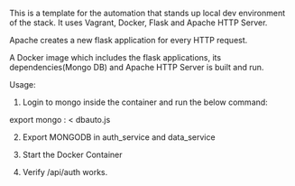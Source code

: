 This is a template for the automation  that stands up local dev environment of the stack. It uses Vagrant, Docker, Flask and Apache HTTP Server.

Apache creates a new flask application for every HTTP request.

A Docker image which includes the flask applications, its dependencies(Mongo DB) and Apache HTTP Server is built and run.

Usage:

1) Login to mongo inside the container and run the below command:

export mongo <DockerIP>:<Port> < dbauto.js

2) Export MONGODB in auth_service and data_service

3) Start the Docker Container

4) Verify <DockerIP>/api/auth works.
